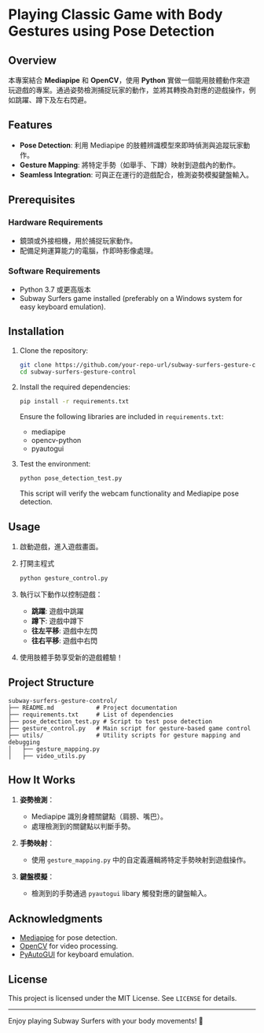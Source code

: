 # Playing Classic Game with Body Gestures using Pose Detection

## Overview
本專案結合 **Mediapipe** 和 **OpenCV**，使用 **Python** 實做一個能用肢體動作來遊玩遊戲的專案。通過姿勢檢測捕捉玩家的動作，並將其轉換為對應的遊戲操作，例如跳躍、蹲下及左右閃避。

## Features
- **Pose Detection**: 利用 Mediapipe 的肢體辨識模型來即時偵測與追蹤玩家動作。
- **Gesture Mapping**: 將特定手勢（如舉手、下蹲）映射到遊戲內的動作。
- **Seamless Integration**: 可與正在運行的遊戲配合，檢測姿勢模擬鍵盤輸入。

## Prerequisites
### Hardware Requirements
- 鏡頭或外接相機，用於捕捉玩家動作。
- 配備足夠運算能力的電腦，作即時影像處理。

### Software Requirements
- Python 3.7 或更高版本
- Subway Surfers game installed (preferably on a Windows system for easy keyboard emulation).

## Installation
1. Clone the repository:
   ```bash
   git clone https://github.com/your-repo-url/subway-surfers-gesture-control.git
   cd subway-surfers-gesture-control
   ```

2. Install the required dependencies:
   ```bash
   pip install -r requirements.txt
   ```

   Ensure the following libraries are included in `requirements.txt`:
   - mediapipe
   - opencv-python
   - pyautogui

3. Test the environment:
   ```bash
   python pose_detection_test.py
   ```
   This script will verify the webcam functionality and Mediapipe pose detection.

## Usage
1. 啟動遊戲，進入遊戲畫面。
2. 打開主程式
   ```bash
   python gesture_control.py
   ```
3. 執行以下動作以控制遊戲：
   - **跳躍**: 遊戲中跳躍
   - **蹲下**: 遊戲中蹲下
   - **往左平移**: 遊戲中左閃
   - **往右平移**: 遊戲中右閃

4. 使用肢體手勢享受新的遊戲體驗！

## Project Structure
```
subway-surfers-gesture-control/
├── README.md            # Project documentation
├── requirements.txt     # List of dependencies
├── pose_detection_test.py # Script to test pose detection
├── gesture_control.py   # Main script for gesture-based game control
├── utils/               # Utility scripts for gesture mapping and debugging
│   ├── gesture_mapping.py
│   ├── video_utils.py
```

## How It Works
1. **姿勢檢測**：
   - Mediapipe 識別身體關鍵點（肩膀、嘴巴）。
   - 處理檢測到的關鍵點以判斷手勢。

2. **手勢映射**：
   - 使用 `gesture_mapping.py` 中的自定義邏輯將特定手勢映射到遊戲操作。

3. **鍵盤模擬**：
   - 檢測到的手勢通過 `pyautogui` libary 觸發對應的鍵盤輸入。

## Acknowledgments
- [Mediapipe](https://google.github.io/mediapipe/) for pose detection.
- [OpenCV](https://opencv.org/) for video processing.
- [PyAutoGUI](https://pyautogui.readthedocs.io/) for keyboard emulation.

## License
This project is licensed under the MIT License. See `LICENSE` for details.

---

Enjoy playing Subway Surfers with your body movements! 🚀
